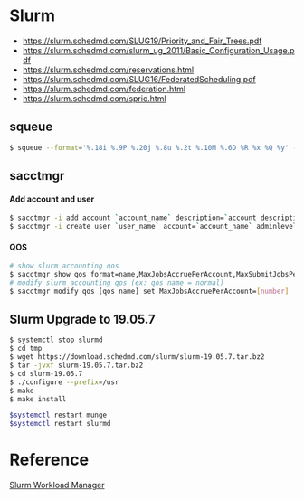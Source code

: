 # Slurm

 - https://slurm.schedmd.com/SLUG19/Priority_and_Fair_Trees.pdf
 - https://slurm.schedmd.com/slurm_ug_2011/Basic_Configuration_Usage.pdf
 - https://slurm.schedmd.com/reservations.html
 - https://slurm.schedmd.com/SLUG16/FederatedScheduling.pdf
 - https://slurm.schedmd.com/federation.html
 - https://slurm.schedmd.com/sprio.html
## squeue 
```sh
$ squeue --format='%.18i %.9P %.20j %.8u %.2t %.10M %.6D %R %x %Q %y' --sort=-Q
```

## sacctmgr
#### Add account and user 
```sh
$ sacctmgr -i add account `account_name` description=`account description` Organization=`organization`
$ sacctmgr -i create user `user_name` account=`account_name` adminlevel=None
```
#### QOS
```sh
# show slurm accounting qos
$ sacctmgr show qos format=name,MaxJobsAccruePerAccount,MaxSubmitJobsPerAccount
# modify slurm accounting qos (ex: qos name = normal)
$ sacctmgr modify qos [qos name] set MaxJobsAccruePerAccount=[number]
```
## Slurm Upgrade to 19.05.7
```sh
$ systemctl stop slurmd
$ cd tmp
$ wget https://download.schedmd.com/slurm/slurm-19.05.7.tar.bz2
$ tar -jvxf slurm-19.05.7.tar.bz2
$ cd slurm-19.05.7
$ ./configure --prefix=/usr 
$ make 
$ make install

$systemctl restart munge
$systemctl restart slurmd
```

# Reference
[Slurm Workload Manager][SWM]





[SWM]: <https://slurm.schedmd.com/documentation.html>
